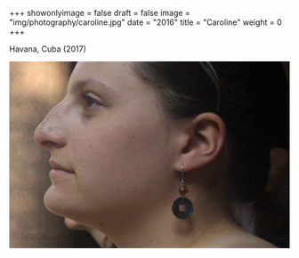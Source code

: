 +++
showonlyimage = false
draft = false
image = "img/photography/caroline.jpg"
date = "2016"
title = "Caroline"
weight = 0
+++

Havana, Cuba (2017)

<!--more-->


![figure1][1]

[1]: /img/photography/caroline.jpg
